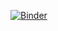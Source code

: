 [![Binder](https://mybinder.org/badge_logo.svg)](https://mybinder.org/v2/gh/masonproffitt/func-adl-demo/master?labpath=demo.ipynb)
